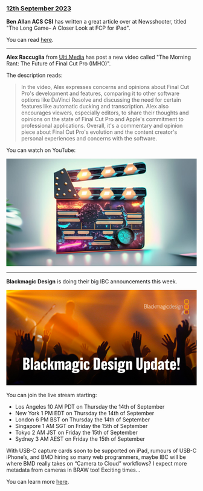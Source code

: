 ### [12th September 2023](/news/20230912)

**Ben Allan ACS CSI** has written a great article over at Newsshooter, titled "The Long Game– A Closer Look at FCP for iPad".

You can read [here](https://www.newsshooter.com/2023/09/09/the-long-game-a-closer-look-at-fcp-for-ipad/).

---

**Alex Raccuglia** from [Ulti.Media](https://ulti.media) has post a new video called "The Morning Rant: The Future of Final Cut Pro (IMHO)".

The description reads:

> In the video, Alex expresses concerns and opinions about Final Cut Pro's development and features, comparing it to other software options like DaVinci Resolve and discussing the need for certain features like automatic ducking and transcription.
> Alex also encourages viewers, especially editors, to share their thoughts and opinions on the state of Final Cut Pro and Apple's commitment to professional applications.
> Overall, it's a commentary and opinion piece about Final Cut Pro's evolution and the content creator's personal experiences and concerns with the software.

You can watch on YouTube:

[![](/static/alex-future-of-fcpx.jpeg)](https://www.youtube.com/watch?v=3LPBw8cHQkw)

---

**Blackmagic Design** is doing their big IBC announcements this week.

![](/static/bmd-update.jpeg)

You can join the live stream starting:

- Los Angeles 10 AM PDT on Thursday the 14th of September
- New York 1 PM EDT on Thursday the 14th of September
- London 6 PM BST on Thursday the 14th of September
- Singapore 1 AM SGT on Friday the 15th of September
- Tokyo 2 AM JST on Friday the 15th of September
- Sydney 3 AM AEST on Friday the 15th of September

With USB-C capture cards soon to be supported on iPad, rumours of USB-C iPhone’s, and BMD hiring so many web programmers, maybe IBC will be where BMD really takes on “Camera to Cloud” workflows? I expect more metadata from cameras in BRAW too! Exciting times…

You can learn more [here](https://blackmagicdesign.com).